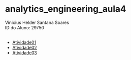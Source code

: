 # analytics_engineering_aula4

Vinicius Helder Santana Soares<br />
ID do Aluno: 29750<br /><br />

- [Atividade01](https://github.com/vinusheer/analytics_engineering_aula4/blob/main/Atividade%2001.ipynb)<br />
- [Atividade02](https://github.com/vinusheer/analytics_engineering_aula4/blob/main/Atividade%2002.ipynb)<br />
- [Atividade03](https://github.com/vinusheer/analytics_engineering_aula4/blob/main/Atividade%2003.ipynb)
